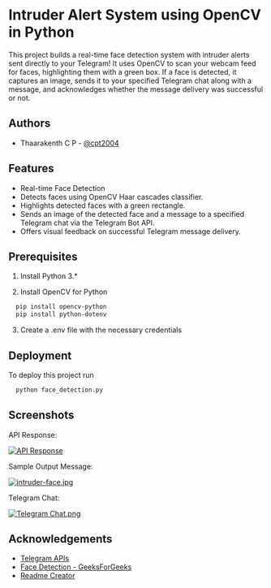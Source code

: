 # Intruder Alert System using OpenCV in Python

This project builds a real-time face detection system with intruder alerts sent directly to your Telegram! It uses OpenCV to scan your webcam feed for faces, highlighting them with a green box. If a face is detected, it captures an image, sends it to your specified Telegram chat along with a message, and acknowledges whether the message delivery was successful or not.

## Authors
-  Thaarakenth C P - [@cpt2004](https://www.github.com/cpt2004)

## Features

- Real-time Face Detection
- Detects faces using OpenCV Haar cascades classifier.
- Highlights detected faces with a green rectangle.
- Sends an image of the detected face and a message to a specified Telegram chat via the Telegram Bot API.
- Offers visual feedback on successful Telegram message delivery.
## Prerequisites
1. Install Python 3.*

2. Install OpenCV for Python

```bash
  pip install opencv-python
  pip install python-dotenv
```
3. Create a .env file with the necessary credentials

## Deployment

To deploy this project run

```bash
  python face_detection.py
```

## Screenshots

API Response:

[![API Response](https://i.postimg.cc/q70YHQ9J/response.png)](https://postimg.cc/TK7QrjdF)

Sample Output Message:

[![intruder-face.jpg](https://i.postimg.cc/qBtr5THs/intruder-face.jpg)](https://postimg.cc/HjCFrFxn)

Telegram Chat:

[![Telegram Chat.png](https://i.postimg.cc/vBqK2tQ7/chat.png)](https://postimg.cc/2bWTVvL3)


## Acknowledgements

 - [Telegram APIs](https://core.telegram.org/api/push-updates)
 - [Face Detection - GeeksForGeeks](https://www.geeksforgeeks.org/face-detection-using-python-and-opencv-with-webcam/)
 - [Readme Creator](https://readme.so/editor/)
